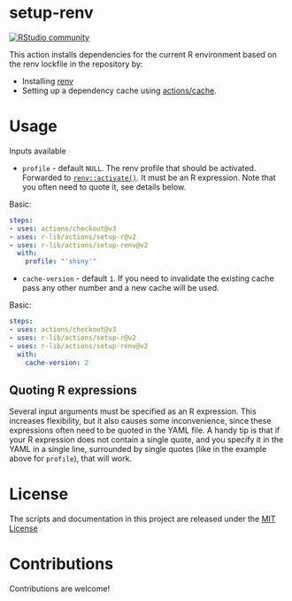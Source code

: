 # setup-renv

[![RStudio community](https://img.shields.io/badge/community-github--actions-blue?style=social&logo=rstudio&logoColor=75AADB)](https://community.rstudio.com/new-topic?category=Package%20development&tags=github-actions)

This action installs dependencies for the current R environment based on the renv lockfile in the repository by:

- Installing [renv](https://rstudio.github.io/renv/articles/renv.html)
- Setting up a dependency cache using [actions/cache](https://github.com/actions/cache).

# Usage

Inputs available

- `profile` - default `NULL`. The renv profile that should be activated.
Forwarded to
[`renv::activate()`](https://rstudio.github.io/renv/reference/activate.html). It
must be an R expression. Note that you often need to quote it, see details
below.

Basic:

```yaml
steps:
- uses: actions/checkout@v3
- uses: r-lib/actions/setup-r@v2
- uses: r-lib/actions/setup-renv@v2
  with:
    profile: "'shiny'"
```

- `cache-version` - default `1`. If you need to invalidate the existing cache pass any other number and a new cache will be used.

Basic:

```yaml
steps:
- uses: actions/checkout@v3
- uses: r-lib/actions/setup-r@v2
- uses: r-lib/actions/setup-renv@v2
  with:
    cache-version: 2
```

## Quoting R expressions

Several input arguments must be specified as an R expression.
This increases flexibility, but it also causes some inconvenience, since
these expressions often need to be quoted in the YAML file.
A handy tip is that if your R expression does not contain a single quote,
and you specify it in the YAML in a single line, surrounded by single
quotes (like in the example above for `profile`), that will work.

# License

The scripts and documentation in this project are released under the [MIT License](LICENSE)

# Contributions

Contributions are welcome!
